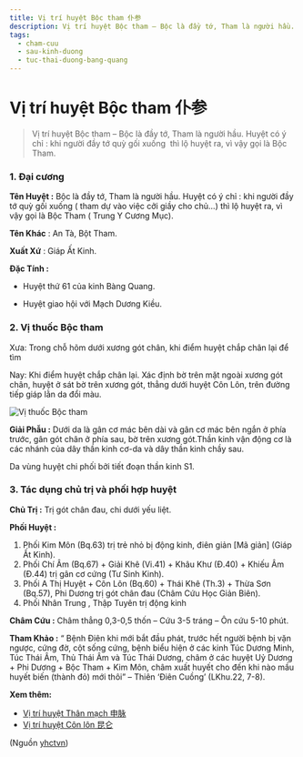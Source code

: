 ```yaml
---
title: Vị trí huyệt Bộc tham 仆参
description: Vị trí huyệt Bộc tham – Bộc là đầy tớ, Tham là người hầu. Huyệt có ý chỉ - khi người đầy tớ quỳ gối xuống  thì lộ huyệt ra, vì vậy gọi là Bộc Tham.
tags:
  - cham-cuu
  - sau-kinh-duong
  - tuc-thai-duong-bang-quang
---
```


# Vị trí huyệt Bộc tham 仆参 

> Vị trí huyệt Bộc tham – Bộc là đầy tớ, Tham là người hầu. Huyệt có ý chỉ : khi người đầy tớ quỳ gối xuống  thì lộ huyệt ra, vì vậy gọi là Bộc Tham.

### 1. Đại cương

**Tên Huyệt :** Bộc là đầy tớ, Tham là người hầu. Huyệt có ý chỉ : khi người đầy tớ quỳ gối xuống ( tham dự vào việc cởi giầy cho chủ…) thì lộ huyệt ra, vì vậy gọi là Bộc Tham ( Trung Y Cương Mục).

**Tên Khác** : An Tà, Bột Tham.

**Xuất Xứ** : Giáp Ất Kinh.

**Đặc Tính :**

+ Huyệt thứ 61 của kinh Bàng Quang.

+ Huyệt giao hội với Mạch Dương Kiều.

### 2. Vị thuốc Bộc tham

Xưa: Trong chỗ hõm dưới xương gót chân, khi điểm huyệt chắp chân lại để tìm

Nay: Khi điểm huyệt chắp chân lại. Xác định bờ trên mặt ngoài xương gót chân, huyệt ở sát bờ trên xương gót, thẳng dưới huyệt Côn Lôn, trên đường tiếp giáp lằn da đổi màu.

![Vị thuốc Bộc tham](/imgs/yhctvn/huyet-boc-tham-300x169.jpg)

**Giải Phẫu :** Dưới da là gân cơ mác bên dài và gân cơ mác bên ngắn ở phía trước, gân gót chân ở phía sau, bờ trên xương gót.Thần kinh vận động cơ là các nhánh của dây thần kinh cơ-da và dây thần kinh chầy sau.

Da vùng huyệt chi phối bởi tiết đoạn thần kinh S1.

### 3. Tác dụng chủ trị và phối hợp huyệt

**Chủ Trị :** Trị gót chân đau, chi dưới yếu liệt.

**Phối Huyệt :**

1. Phối Kim Môn (Bq.63) trị trẻ nhỏ bị động kinh, điên giản [Mã giản] (Giáp Ất Kinh).
2. Phối Chí Âm (Bq.67) + Giải Khê (Vi.41) + Khâu Khư (Đ.40) + Khiếu Âm (Đ.44) trị gân cơ cứng (Tư Sinh Kinh).
3. Phối A Thị Huyệt + Côn Lôn (Bq.60) + Thái Khê (Th.3) + Thừa Sơn (Bq.57), Phi Dương trị gót chân đau (Châm Cứu Học Giản Biên).
4. Phối Nhân Trung , Thập Tuyên trị động kinh

**Châm Cứu :** Châm thẳng 0,3-0,5 thốn – Cứu 3-5 tráng – Ôn cứu 5-10 phút.

**Tham Khảo :** “ Bệnh Điên khi mới bắt đầu phát, trước hết người bệnh bị vặn ngược, cứng đờ, cột sống cứng, bệnh biểu hiện ở các kinh Túc Dương Minh, Túc Thái Âm, Thủ Thái Âm và Túc Thái Dương, châm ở các huyệt Uỷ Dương + Phi Dương + Bộc Tham + Kim Môn, châm xuất huyết cho đến khi nào mầu huyết biến (thành đỏ) mới thôi” – Thiên ‘Điên Cuồng’ (LKhu.22, 7-8).

**Xem thêm:**

* [Vị trí huyệt Thân mạch 申脉](/yhctvn/vi-tri-huyet-than-mach-%e7%94%b3%e8%84%89/)
* [Vị trí huyệt Côn lôn 昆仑](/yhctvn/vi-tri-huyet-con-lon-%e6%98%86%e4%bb%91/)

(Nguồn <a href="https://yhctvn.com/vi-tri-huyet-boc-tham-仆参/" target="_blank">yhctvn</a>)
